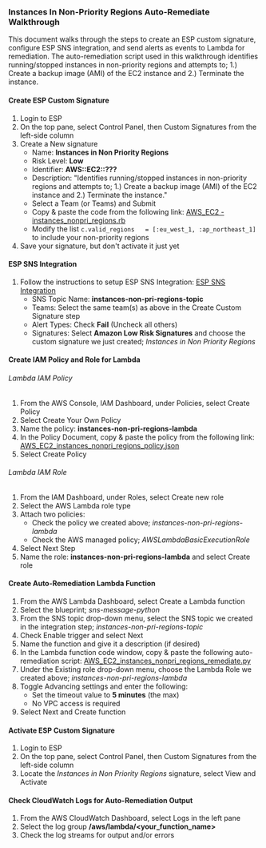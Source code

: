 ### Instances In Non-Priority Regions Auto-Remediate Walkthrough

This document walks through the steps to create an ESP custom signature, configure ESP SNS integration, and send alerts as events to Lambda for remediation.  The auto-remediation script used in this walkthrough identifies running/stopped instances in non-priority regions and attempts to; 1.) Create a backup image (AMI) of the EC2 instance and 2.) Terminate the instance.


#### Create ESP Custom Signature

1. Login to ESP
2. On the top pane, select Control Panel, then Custom Signatures from the left-side column
3. Create a New signature
    * Name: **Instances in Non Priority Regions** 
    * Risk Level: **Low**
    * Identifier: **AWS::EC2::???**
    * Description: "Identifies running/stopped instances in non-priority regions and attempts to; 1.) Create a backup image (AMI) of the EC2 instance and 2.) Terminate the instance."
    * Select a Team (or Teams) and Submit
    * Copy & paste the code from the following link: [AWS_EC2 - instances_nonpri_regions.rb](https://github.com/EvidentSecurity/custom_signatures/blob/master/AWS_EC2%20-%20instances_nonpri_regions.rb)
    * Modify the list ```c.valid_regions   = [:eu_west_1, :ap_northeast_1]``` to include your non-priority regions
4. Save your signature, but don't activate it just yet


#### ESP SNS Integration

1. Follow the instructions to setup ESP SNS Integration: [ESP SNS Integration](https://esp.evident.io/control_panel/integrations/amazon_sns/new)
    * SNS Topic Name: **instances-non-pri-regions-topic**
    * Teams: Select the same team(s) as above in the Create Custom Signature step
    * Alert Types: Check **Fail** (Uncheck all others)
    * Signatures: Select **Amazon Low Risk Signatures** and choose the custom signature we just created; *Instances in Non Priority Regions*


#### Create IAM Policy and Role for Lambda

###### Lambda IAM Policy

1. From the AWS Console, IAM Dashboard, under Policies, select Create Policy
2. Select Create Your Own Policy
3. Name the policy: **instances-non-pri-regions-lambda**
4. In the Policy Document, copy & paste the policy from the following link: [AWS_EC2_instances_nonpri_regions_policy.json](https://github.com/EvidentSecurity/automation/blob/master/autoremediate/aws/policies/AWS_EC2_instances_nonpri_regions_policy.json)
5. Select Create Policy

###### Lambda IAM Role

1. From the IAM Dashboard, under Roles, select Create new role
2. Select the AWS Lambda role type 
3. Attach two policies:
    * Check the policy we created above; *instances-non-pri-regions-lambda*
    * Check the AWS managed policy; *AWSLambdaBasicExecutionRole*
4. Select Next Step 
5. Name the role: **instances-non-pri-regions-lambda** and select Create role


#### Create Auto-Remediation Lambda Function

1. From the AWS Lambda Dashboard, select Create a Lambda function
2. Select the blueprint; *sns-message-python*
3. From the SNS topic drop-down menu, select the SNS topic we created in the integration step; *instances-non-pri-regions-topic*
4. Check Enable trigger and select Next
5. Name the function and give it a description (if desired)
6. In the Lambda function code window, copy & paste the following auto-remediation script: [AWS_EC2_instances_nonpri_regions_remediate.py](https://github.com/EvidentSecurity/automation/blob/master/autoremediate/aws/lambda/AWS_EC2_instances_nonpri_regions_remediate.py)
7. Under the Existing role drop-down menu, choose the Lambda Role we created above; *instances-non-pri-regions-lambda*
8. Toggle Advancing settings and enter the following:
    * Set the timeout value to **5 minutes** (the max)
    * No VPC access is required
9. Select Next and Create function


#### Activate ESP Custom Signature

1. Login to ESP
2. On the top pane, select Control Panel, then Custom Signatures from the left-side column
3. Locate the *Instances in Non Priority Regions* signature, select View and Activate


#### Check CloudWatch Logs for Auto-Remediation Output

1. From the AWS CloudWatch Dashboard, select Logs in the left pane
2. Select the log group **/aws/lambda/<your_function_name>**
3. Check the log streams for output and/or errors
